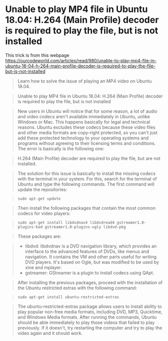 # Unable to play MP4 file in Ubuntu 18.04: H.264 (Main Profile) decoder is required to play the file, but is not installed

This trick is from this webpage https://ourcodeworld.com/articles/read/980/unable-to-play-mp4-file-in-ubuntu-18-04-h-264-main-profile-decoder-is-required-to-play-the-file-but-is-not-installed

> Learn how to solve the issue of playing an MP4 video on Ubuntu 18.04.

> Unable to play MP4 file in Ubuntu 18.04: H.264 (Main Profile) decoder is required to play the file, but is not installed

> New users in Ubuntu will notice that for some reason, a lot of audio and video codecs aren't available immediately in Ubuntu, unlike Windows or Mac. This happens basically for legal and technical reasons. Ubuntu excludes these codecs because these video files and other media formats are copy-right protected, so you can't just add these protected technology to your operating systems and programs without agreeing to their licensing terms and conditions. The error is basically is the following one:

> H.264 (Main Profile) decoder are required to play the file, but are not installed.

> The solution for this issue is basically to install the missing codecs with the terminal in your system. For this, search for the terminal of Ubuntu and type the following commands. The first command will update the repositories:

> `sudo apt-get update`

> Then install the following packages that contain the most common codecs for video players:

> `sudo apt-get install libdvdnav4 libdvdread4 gstreamer1.0-plugins-bad gstreamer1.0-plugins-ugly libdvd-pkg`

> These packages are:

> - libdvd: libdvdnav is a DVD navigation library, which provides an interface to the advanced features of DVDs, like menus and navigation. It contains the VM and other parts useful for writing DVD players. It's based on Ogle, but was modified to be used by xine and mplayer.
> - gstreamer: GStreamer is a plugin to install codecs using QApt.

> After installing the previous packages, proceed with the installation of the Ubuntu restricted extras with the following command:

> `sudo apt-get install ubuntu-restricted-extras`

> The ubuntu-restricted-extras package allows users to install ability to play popular non-free media formats, including DVD, MP3, Quicktime, and Windows Media formats. After running the commands, Ubuntu should be able immediately to play those videos that failed to play previously. If it doesn't, try restarting the computer and try to play the video again and it should work.
